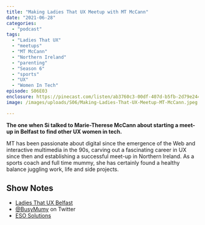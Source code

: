 ```yaml
---
title: "Making Ladies That UX Meetup with MT McCann"
date: "2021-06-28"
categories: 
  - "podcast"
tags: 
  - "Ladies That UX"
  - "meetups"
  - "MT McCann"
  - "Northern Ireland"
  - "parenting"
  - "Season 6"
  - "sports"
  - "UX"
  - "Women In Tech"
episode: S06E03
enclosure: https://pinecast.com/listen/ab3760c3-00df-407d-b5fb-2d79e244f7f6.mp3
image: /images/uploads/S06/Making-Ladies-That-UX-Meetup-MT-McCann.jpeg

---
```


**The one when Si talked to Marie-Therese McCann about starting a meet-up in Belfast to find other UX women in tech.**

MT has been passionate about digital since the emergence of the Web and interactive multimedia in the 90s, carving out a fascinating career in UX since then and establishing a successful meet-up in Northern Ireland. As a sports coach and full time mummy, she has certainly found a healthy balance juggling work, life and side projects.

## Show Notes

- [Ladies That UX Belfast](https://twitter.com/ladiesthatuxbel?s=21)
- [@BusyMumy](http://twitter.com/BusyMumy) on Twitter
- [ESO Solutions](https://twitter.com/eso_solutions?s=21)
